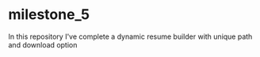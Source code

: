 # milestone_5
In this repository I've complete a dynamic resume builder with unique path and download option
